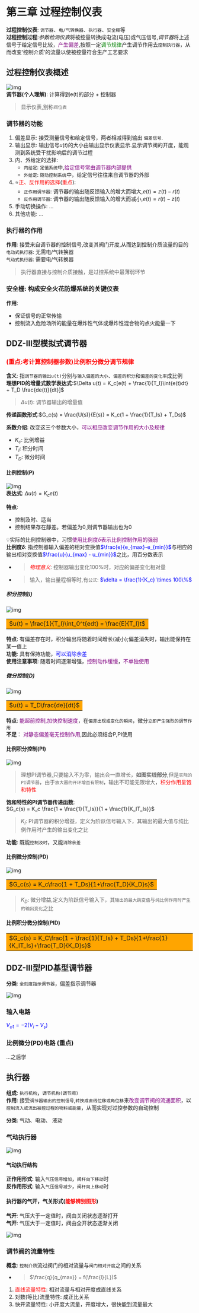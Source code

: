 # 第三章 过程控制仪表
**过程控制仪表**: `调节器`、`电/气转换器`、`执行器`、`安全栅`等  
**过程控制过程**:*参数检测仪表*将被控量转换成电流(电压)或气压信号,*调节器*将上述信号于给定信号比较，<font color=purple>产生偏差</font>,按照一定<font color=green>调节规律</font>产生调节作用去`控制执行器`，从而改变‘控制介质’的流量以使被控量符合生产工艺要求  

## 过程控制仪表概述
![img](img/过程控制系统的一般性框图.png '图1 过程控制系统的一般性框图 :size=70%')  
**调节器(个人理解)**: 计算得到e(t)的部分 + 控制器

> 显示仪表,别称`阀位表`  

### 调节器的功能
1. 偏差显示: 接受测量信号和给定信号，两者相减得到输出 `偏差信号`.  
2. 输出显示: 输出信号$u(t)$的大小由输出显示仪表显示.显示调节阀的开度，能观测到系统受干扰影响后的调节过程  
3. 内、外给定的选择:  
   - `内给定`: `定值系统`中,<font color=purple>给定信号常由调节器内部提供</font>  
   - `外给定`: `随动控制系统`中，给定信号往往来自调节器的外部  
4. :star:<font color=red>正、反作用的选择</font>(<font color=red>重点</font>):  
   - `正作用调节器`: 调节器的输出随反馈输入的增大而增大,$e(t) = z(t) - r(t)$  
   - `反作用调节器`: 调节器的输出随反馈输入的增大而减小,$e(t) = r(t) - z(t)$  
5. 手动切换操作: ...
6. 其他功能: ...



### 执行器的作用
**作用**: 接受来自调节器的控制信号,改变其阀门开度,从而达到控制介质流量的目的  
`电动式执行器`: 无需电/气转换器  
`气动式执行器`: 需要电/气转换器  

> 执行器直接与控制介质接触，是过控系统中最薄弱环节  

### 安全栅: 构成安全火花防爆系统的关键仪表
**作用**:  
   - 保证信号的正常传输  
   - 控制流入危险场所的能量在爆炸性气体或爆炸性混合物的点火能量一下 

## DDZ-III型模拟式调节器
### <font color=red>(重点:考计算控制器参数)比例积分微分调节规律</font> 
**含义**: 指`调节器的输出u(t)`分别与`输入偏差的大小`、`偏差的积分`和`偏差的变化率`成比例  
**理想PID的增量式数学表达式**:$\Delta u(t) = K_c[e(t) + \frac{1}{T_I}\int{e(t)dt} + T_D \frac{de(t)}{dt}]$  
> $\Delta u(t)$: 调节器输出的增量值  

**传递函数形式**:$G_c(s) = \frac{U(s)}{E(s)} = K_c(1 + \frac{1}{T_Is} + T_Ds)$  

**系数介绍**: 改变这三个参数大小，<font color=purple>可以相应改变调节作用的大小及规律</font>  
   - $K_c$: 比例增益  
   - $T_I$: 积分时间  
   - $T_D$: 微分时间  



#### 比例控制(P)
![img](img/纯比例调节器的单位阶跃响应特性.png '图2 纯比例调节器的单位阶跃响应特性 :size=50%')  
**表达式**: $\Delta u(t) = K_c e(t)$   

**特点**:  
- 控制及时、适当  
- 控制结果存在靜差。若偏差为0,则调节器输出也为0  

:bulb:实际的比例控制器中，习惯<font color=purple>使用比例度$\delta$表示比例控制作用的强弱</font>  
**比例度$\delta$**: 指控制器输入偏差的相对变换值<font color=blue>$\frac{e}{e_{max}-e_{min}}$</font>与相应的输出相对变换值<font color=blue>$\frac{u}{u_{max} - u_{min}}$</font>之比，用百分数表示  
   - > *<font color=red>物理意义</font>*: 控制器输出变化100%时，对应的偏差变化相对量  
   - > 输入，输出量程相等时,有`公式`: <font color=blue>$\delta = \frac{1}{K_c} \times 100\%$</font>  

##### 积分控制(I)
![img](img/积分调节器的阶跃响应特性.png '图3 积分调节器的阶跃响应特性 :size=50%')  
<table><tr><td bgcolor=orange>$u(t) = \frac{1}{T_I}\int_0^t{edt} = \frac{E}{T_I}t$ </td></tr></table>

**特点**: 有偏差存在时，积分输出将随着时间增长(减小);偏差消失时，输出能保持在某一值上  
**功能**: 具有保持功能，<font color=blue>可以消除余差</font>  
**使用注意事项**: 随着时间逐渐增强，<font color=purple>控制动作缓慢</font>，<font color=purple>不单独使用</font>  

#####  微分控制(D)
![img](img/理想微分器的阶跃响应特性.png '图5 理想微分器的阶跃响应特性 :size=50%')  
<table><tr><td bgcolor=orange>$u(t) = T_D\frac{de}{dt}$</td></tr></table>  

**特点**: <font color=purple>能超前控制,加快控制速度</font>，在`偏差出现或变化的瞬间`，微分`立即产生强烈的调节作用`  
**不足**： <font color=purple>对静态偏差毫无控制作用</font>,因此必须结合P,PI使用  

#### 比例积分控制(PI)
![img](img/比例积分调节器的阶跃响应特性.png '图4 比例积分调节器的阶跃响应特性 :size=50%')  
> 理想PI调节器,只要输入不为零，输出会一直增长，**如图实线部分**,但是`实际的PI调节器`，由于`放大器的开环增益有限制`，输出不可能无限增大，<font color=red>积分作用呈饱和特性</font>   

**饱和特性的PI调节器传递函数**:  
$G_c(s)  = K_c \frac{1 + \frac{1}{T_Is}}{1 + \frac{1}{K_IT_Is}}$  
> $K_I$: PI调节器的积分增益，定义为阶跃信号输入下，其输出的最大值与纯比例作用时产生的输出变化之比  

**功能**: 既能`控制及时`，又能`消除余差`  

#### 比例微分控制(PD)
![img](img/具有饱和特性的比例微分调节器的阶跃响应特性.png '图6 具有饱和特性的比例微分调节器的阶跃响应特性 :size=50%')  
<table><tr><td bgcolor=orange>$G_c(s) = K_c\frac{1 + T_Ds}{1+\frac{T_D}{K_D}s}$</td></tr></table>  
  
> $K_D$: 微分增益,定义为阶跃信号输入下，其`输出的最大跳变值`与`纯比例作用时产生的输出变化`之比  

#### 比例积分微分控制(PID)
<table><tr><td bgcolor=orange>$G_c(s) = K_C\frac{1 + \frac{1}{T_Is} + T_Ds}{1+\frac{1}{K_IT_Is}+\frac{T_D}{K_D}s}$</td></tr></table>  
  

## DDZ-III型PID基型调节器
**分类**: `全刻度指示调节器`，偏差指示调节器  

![img](img/全刻度指示调节器的构成框图.png '图7 全刻度指示调节器的构成框图 :size=60%')  

### 输入电路
<font color=blue>$V_{o1} = -2 (V_i - V_s)$</font>  

### 比例微分(PD)电路 (重点)
...之后学

## 执行器
**组成**: `执行机构`，`调节机构(调节阀)`  
**作用**: 接受`调节器输出的控制信号`,`转换成直线位移或角位移`来<font color=purple>改变调节阀的流通面积</font>，以`控制流入或流出被控过程的物料或能量`，从而实现对过控参数的自动控制  

**分类**: 气动、电动、 液动  

### 气动执行器
![img](img/气动执行器.png '图8 气动执行器 :size=70%')  

#### 气动执行结构
**正作用形式**: 输入`气压信号增加`，`阀杆向下移动`时  
**反作用形式**: 输入`气压信号减少`，`阀杆向上移动`时  


#### 执行器的气开，气关形式(<font color=red>能够辨别图形</font>)
**气开**: 气压大于一定值时，阀由关闭状态逐渐打开  
**气开**: 气压大于一定值时，阀由全开状态逐渐关闭  

![img](img/执行器的四种气开气关构成方式.png '图9 执行器的四种气开气关构成方式 :size=70%')  

### 调节阀的流量特性
**概念**: `控制介质`流过阀门的相对流量与`阀门相对开度`之间的关系  
   - >$\frac{q}{q_{max}} = f(\frac{l}{L})$  

1. <font color=red>直线流量特性</font>: 相对流量与相对开度成直线关系  
2. 对数(等比)流量特性: 成正比关系  
3. 快开流量特性: 小开度大流量，开度增大，很快能到流量最大  

